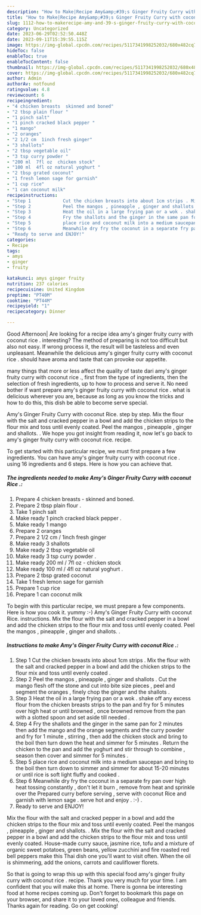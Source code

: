 ```yaml
---
description: "How to Make|Recipe Amy&amp;#39;s Ginger Fruity Curry with coconut Rice . {That is Simple"
title: "How to Make|Recipe Amy&amp;#39;s Ginger Fruity Curry with coconut Rice . {That is Simple"
slug: 1112-how-to-makerecipe-amy-and-39-s-ginger-fruity-curry-with-coconut-rice-that-is-simple
category: Uncategorized
date: 2023-06-29T02:52:50.448Z
date: 2023-09-11T15:39:55.115Z
image: https://img-global.cpcdn.com/recipes/5117341998252032/680x482cq70/amys-ginger-fruity-curry-with-coconut-rice-recipe-main-photo.jpg
hideToc: false
enableToc: true
enableTocContent: false
thumbnail: https://img-global.cpcdn.com/recipes/5117341998252032/680x482cq70/amys-ginger-fruity-curry-with-coconut-rice-recipe-main-photo.jpg
cover: https://img-global.cpcdn.com/recipes/5117341998252032/680x482cq70/amys-ginger-fruity-curry-with-coconut-rice-recipe-main-photo.jpg
author: Admin
authorAv: notfound
ratingvalue: 4.8
reviewcount: 6
recipeingredient:
- "4 chicken breasts  skinned and boned"
- "2 tbsp plain flour "
- "1 pinch salt"
- "1 pinch cracked black pepper "
- "1 mango"
- "2 oranges"
- "2 1/2 cm  1inch fresh ginger"
- "3 shallots"
- "2 tbsp vegetable oil"
- "3 tsp curry powder "
- "200 ml  7fl oz  chicken stock"
- "100 ml  4fl oz natural yoghurt "
- "2 tbsp grated coconut"
- "1 fresh lemon sage for garnish"
- "1 cup rice"
- "1 can coconut milk"
recipeinstructions:
- "Step 1            Cut the chicken breasts into about 1cm strips . Mix the flour with the salt and cracked pepper in a bowl and add the chicken strips to the flour mix and toss until evenly coated ."
- "Step 2            Peel the mangos , pineapple , ginger and shallots . Cut the mango flesh off the stone and cut into bite size pieces , peel and segment the oranges , finely chop the ginger and the shallots ."
- "Step 3            Heat the oil in a large frying pan or a wok . shake off any excess flour from the chicken breasts strips to the pan and fry for 5 minutes over high heat or until browned , once browned remove from the pan with a slotted spoon and set aside till needed ."
- "Step 4            Fry the shallots and the ginger in the same pan for 2 minutes then add the mango and the orange segments and the curry powder and fry for 1 minute , stirring , then add the chicken stock and bring to the boil then turn down the heat and simmer for 5 minutes . Return the chicken to the pan and add the yoghurt and stir through to combine , season then cover and simmer for 5 minutes ."
- "Step 5            place rice and coconut milk into a medium saucepan and bring to the boil then turn down to simmer and simmer for about 15-20 minutes or until rice is soft light fluffy and cooked ."
- "Step 6            Meanwhile dry fry the coconut in a separate fry pan over high heat tossing constantly , don&#39;t let it burn , remove from heat and sprinkle over the Prepared curry before serving , serve with coconut Rice and garnish with lemon sage . serve hot and enjoy . :-) ."
- "Ready to serve and ENJOY!"
categories:
- Recipe
tags:
- amys
- ginger
- fruity

katakunci: amys ginger fruity 
nutrition: 237 calories
recipecuisine: United Kingdom
preptime: "PT40M"
cooktime: "PT44M"
recipeyield: "1"
recipecategory: Dinner

---
```



Good Afternoon| Are looking for a recipe idea amy&#39;s ginger fruity curry with coconut rice . interesting? The method of preparing is not too difficult but also not easy. If wrong process it, the result will be tasteless and even unpleasant. Meanwhile the delicious amy&#39;s ginger fruity curry with coconut rice . should have aroma and taste that can provoke our appetite.






many things that more or less affect the quality of taste dari amy&#39;s ginger fruity curry with coconut rice ., first from the type of ingredients, then the selection of fresh ingredients, up to how to process and serve it. No need bother if want prepare amy&#39;s ginger fruity curry with coconut rice . what is delicious wherever you are, because as long as you know the tricks and how to do this, this dish be able to become serve special.


Amy&#39;s Ginger Fruity Curry with coconut Rice. step by step. Mix the flour with the salt and cracked pepper in a bowl and add the chicken strips to the flour mix and toss until evenly coated. Peel the mangos , pineapple , ginger and shallots. . We hope you got insight from reading it, now let&#39;s go back to amy&#39;s ginger fruity curry with coconut rice. recipe.


To get started with this particular recipe, we must first prepare a few ingredients. You can have amy&#39;s ginger fruity curry with coconut rice . using 16 ingredients and 6 steps. Here is how you can achieve that.

<!--inarticleads1-->

##### The ingredients needed to make Amy&#39;s Ginger Fruity Curry with coconut Rice .:

1. Prepare 4 chicken breasts - skinned and boned.
1. Prepare 2 tbsp plain flour .
1. Take 1 pinch salt
1. Make ready 1 pinch cracked black pepper .
1. Make ready 1 mango
1. Prepare 2 oranges
1. Prepare 2 1/2 cm / 1inch fresh ginger
1. Make ready 3 shallots
1. Make ready 2 tbsp vegetable oil
1. Make ready 3 tsp curry powder .
1. Make ready 200 ml / 7fl oz - chicken stock
1. Make ready 100 ml / 4fl oz natural yoghurt .
1. Prepare 2 tbsp grated coconut
1. Take 1 fresh lemon sage for garnish
1. Prepare 1 cup rice
1. Prepare 1 can coconut milk


To begin with this particular recipe, we must prepare a few components. Here is how you cook it. yummy :-) Amy&#39;s Ginger Fruity Curry with coconut Rice. instructions. Mix the flour with the salt and cracked pepper in a bowl and add the chicken strips to the flour mix and toss until evenly coated. Peel the mangos , pineapple , ginger and shallots. . 

<!--inarticleads2-->

##### Instructions to make Amy&#39;s Ginger Fruity Curry with coconut Rice .:

1. Step 1            Cut the chicken breasts into about 1cm strips . Mix the flour with the salt and cracked pepper in a bowl and add the chicken strips to the flour mix and toss until evenly coated .
1. Step 2            Peel the mangos , pineapple , ginger and shallots . Cut the mango flesh off the stone and cut into bite size pieces , peel and segment the oranges , finely chop the ginger and the shallots .
1. Step 3            Heat the oil in a large frying pan or a wok . shake off any excess flour from the chicken breasts strips to the pan and fry for 5 minutes over high heat or until browned , once browned remove from the pan with a slotted spoon and set aside till needed .
1. Step 4            Fry the shallots and the ginger in the same pan for 2 minutes then add the mango and the orange segments and the curry powder and fry for 1 minute , stirring , then add the chicken stock and bring to the boil then turn down the heat and simmer for 5 minutes . Return the chicken to the pan and add the yoghurt and stir through to combine , season then cover and simmer for 5 minutes .
1. Step 5            place rice and coconut milk into a medium saucepan and bring to the boil then turn down to simmer and simmer for about 15-20 minutes or until rice is soft light fluffy and cooked .
1. Step 6            Meanwhile dry fry the coconut in a separate fry pan over high heat tossing constantly , don&#39;t let it burn , remove from heat and sprinkle over the Prepared curry before serving , serve with coconut Rice and garnish with lemon sage . serve hot and enjoy . :-) .
1. Ready to serve and ENJOY!

Mix the flour with the salt and cracked pepper in a bowl and add the chicken strips to the flour mix and toss until evenly coated. Peel the mangos , pineapple , ginger and shallots. . Mix the flour with the salt and cracked pepper in a bowl and add the chicken strips to the flour mix and toss until evenly coated. House-made curry sauce, jasmine rice, tofu and a mixture of organic sweet potatoes, green beans, yellow zucchini and fire roasted red bell peppers make this Thai dish one you&#39;ll want to visit often. When the oil is shimmering, add the onions, carrots and cauliflower florets. 

So that is going to wrap this up with this special food amy&#39;s ginger fruity curry with coconut rice . recipe. Thank you very much for your time. I am confident that you will make this at home. There is gonna be interesting food at home recipes coming up. Don't forget to bookmark this page on your browser, and share it to your loved ones, colleague and friends. Thanks again for reading. Go on get cooking!
